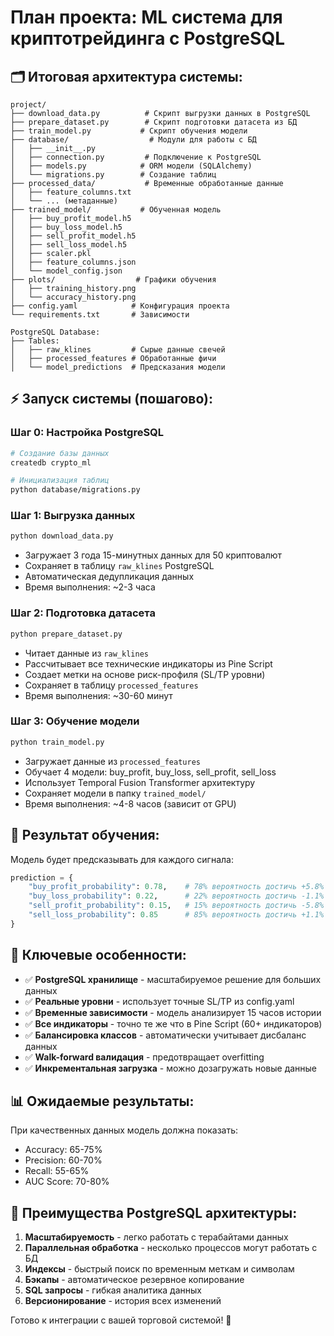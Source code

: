 # План проекта: ML система для криптотрейдинга с PostgreSQL

## 🗂️ Итоговая архитектура системы:

```
project/
├── download_data.py          # Скрипт выгрузки данных в PostgreSQL
├── prepare_dataset.py        # Скрипт подготовки датасета из БД
├── train_model.py           # Скрипт обучения модели
├── database/                  # Модули для работы с БД
│   ├── __init__.py
│   ├── connection.py         # Подключение к PostgreSQL
│   ├── models.py            # ORM модели (SQLAlchemy)
│   └── migrations.py        # Создание таблиц
├── processed_data/           # Временные обработанные данные
│   ├── feature_columns.txt
│   └── ... (метаданные)
├── trained_model/           # Обученная модель
│   ├── buy_profit_model.h5
│   ├── buy_loss_model.h5  
│   ├── sell_profit_model.h5
│   ├── sell_loss_model.h5
│   ├── scaler.pkl
│   ├── feature_columns.json
│   └── model_config.json
├── plots/                  # Графики обучения
│   ├── training_history.png
│   └── accuracy_history.png
├── config.yaml            # Конфигурация проекта
└── requirements.txt       # Зависимости

PostgreSQL Database:
├── Tables:
│   ├── raw_klines         # Сырые данные свечей
│   ├── processed_features # Обработанные фичи
│   └── model_predictions  # Предсказания модели
```

## ⚡ Запуск системы (пошагово):

### Шаг 0: Настройка PostgreSQL
```bash
# Создание базы данных
createdb crypto_ml

# Инициализация таблиц
python database/migrations.py
```

### Шаг 1: Выгрузка данных
```bash
python download_data.py
```
- Загружает 3 года 15-минутных данных для 50 криптовалют
- Сохраняет в таблицу `raw_klines` PostgreSQL
- Автоматическая дедупликация данных
- Время выполнения: ~2-3 часа

### Шаг 2: Подготовка датасета
```bash
python prepare_dataset.py
```
- Читает данные из `raw_klines`
- Рассчитывает все технические индикаторы из Pine Script
- Создает метки на основе риск-профиля (SL/TP уровни)
- Сохраняет в таблицу `processed_features`
- Время выполнения: ~30-60 минут

### Шаг 3: Обучение модели
```bash
python train_model.py
```
- Загружает данные из `processed_features`
- Обучает 4 модели: buy_profit, buy_loss, sell_profit, sell_loss
- Использует Temporal Fusion Transformer архитектуру
- Сохраняет модели в папку `trained_model/`
- Время выполнения: ~4-8 часов (зависит от GPU)

## 🎯 Результат обучения:
Модель будет предсказывать для каждого сигнала:
```python
prediction = {
    "buy_profit_probability": 0.78,    # 78% вероятность достичь +5.8% раньше -1.1%
    "buy_loss_probability": 0.22,      # 22% вероятность достичь -1.1% раньше +5.8%
    "sell_profit_probability": 0.15,   # 15% вероятность достичь -5.8% раньше +1.1%
    "sell_loss_probability": 0.85      # 85% вероятность достичь +1.1% раньше -5.8%
}
```

## 🔧 Ключевые особенности:
- ✅ **PostgreSQL хранилище** - масштабируемое решение для больших данных
- ✅ **Реальные уровни** - использует точные SL/TP из config.yaml
- ✅ **Временные зависимости** - модель анализирует 15 часов истории
- ✅ **Все индикаторы** - точно те же что в Pine Script (60+ индикаторов)
- ✅ **Балансировка классов** - автоматически учитывает дисбаланс данных
- ✅ **Walk-forward валидация** - предотвращает overfitting
- ✅ **Инкрементальная загрузка** - можно дозагружать новые данные

## 📊 Ожидаемые результаты:
При качественных данных модель должна показать:
- Accuracy: 65-75%
- Precision: 60-70%
- Recall: 55-65%
- AUC Score: 70-80%

## 🚀 Преимущества PostgreSQL архитектуры:
1. **Масштабируемость** - легко работать с терабайтами данных
2. **Параллельная обработка** - несколько процессов могут работать с БД
3. **Индексы** - быстрый поиск по временным меткам и символам
4. **Бэкапы** - автоматическое резервное копирование
5. **SQL запросы** - гибкая аналитика данных
6. **Версионирование** - история всех изменений

Готово к интеграции с вашей торговой системой! 🚀